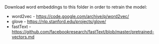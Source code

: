 Download word embeddings to this folder in order to retrain the model:

- word2vec - https://code.google.com/archive/p/word2vec/
- glove - https://nlp.stanford.edu/projects/glove/
- fastText - https://github.com/facebookresearch/fastText/blob/master/pretrained-vectors.md